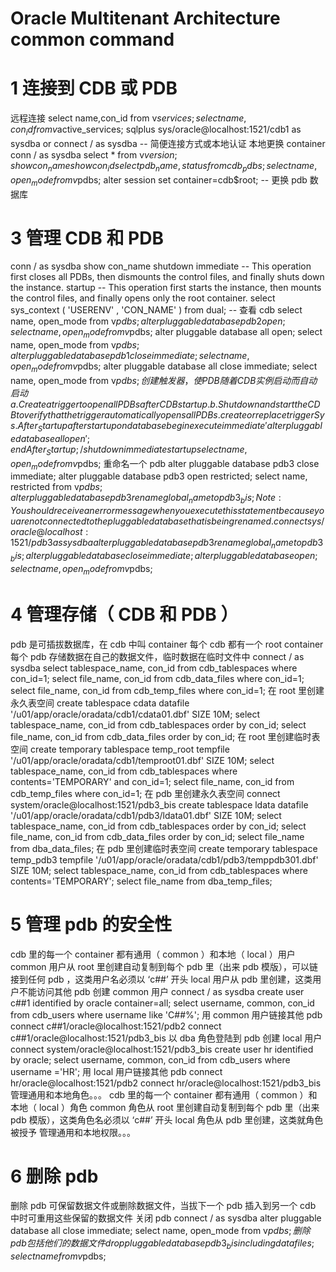 # Oracle Multitenant Architecture common command

# 1 连接到 CDB 或 PDB
远程连接
select name,con_id from v$services;
select name,con_id from v$active_services;
sqlplus sys/oracle@localhost:1521/cdb1 as sysdba or connect / as sysdba    -- 简便连接方式或本地认证
本地更换 container
conn / as sysdba
select * from v$version;
show con_name
show con_id
select pdb_name, status from cdb_pdbs;
select name, open_mode from v$pdbs;
alter session set container=cdb$root;  -- 更换 pdb 数据库
# 3 管理 CDB 和 PDB
conn / as sysdba
show con_name
shutdown immediate     -- This operation first closes all PDBs, then dismounts the control files, and finally shuts down the instance.
startup    -- This operation first starts the instance, then mounts the control files, and finally opens only the root container. 
select sys_context ( 'USERENV' , 'CON_NAME' ) from dual; -- 查看 cdb
select name, open_mode from v$pdbs;
alter pluggable database pdb2 open;
select name, open_mode from v$pdbs;
alter pluggable database all open;
select name, open_mode from v$pdbs;
alter pluggable database pdb1 close immediate;
select name, open_mode from v$pdbs;
alter pluggable database all close immediate;
select name, open_mode from v$pdbs;
创建触发器，使 PDB 随着 CDB 实例启动而自动启动
a. Create a trigger to open all PDBs after CDB startup. 
b. Shut down and start the CDB to verify that the trigger automatically opens all PDBs.
create or replace trigger Sys.After_Startup after startup on database 
begin 
   execute immediate 'alter pluggable database all open'; 
end After_Startup;
/
shutdown immediate
startup
select name, open_mode from v$pdbs;
重命名一个 pdb
alter pluggable database pdb3 close immediate;
alter pluggable database pdb3 open restricted;
select name, restricted from v$pdbs;
alter pluggable database pdb3 rename global_name to pdb3_bis;
Note: You should receive an error message when you execute this statement because you are not connected to the pluggable database that is being renamed.
connect sys/oracle@localhost:1521/pdb3 as sysdba
alter pluggable database pdb3 rename global_name to pdb3_bis;
alter pluggable database close immediate;
alter pluggable database open;
select name, open_mode from v$pdbs;
# 4 管理存储（ CDB 和 PDB ）
pdb 是可插拔数据库，在 cdb 中叫 container 
每个 cdb 都有一个 root container
每个 pdb 存储数据在自己的数据文件，临时数据在临时文件中
connect / as sysdba
select tablespace_name, con_id from cdb_tablespaces where con_id=1;
select file_name, con_id from cdb_data_files where con_id=1;
select file_name, con_id from cdb_temp_files where con_id=1;
在 root 里创建永久表空间
create tablespace cdata datafile '/u01/app/oracle/oradata/cdb1/cdata01.dbf' SIZE 10M;
select tablespace_name, con_id from cdb_tablespaces order by con_id;
select file_name, con_id from cdb_data_files order by con_id;
在 root 里创建临时表空间
create temporary tablespace temp_root tempfile '/u01/app/oracle/oradata/cdb1/temproot01.dbf' SIZE 10M;
select tablespace_name, con_id from cdb_tablespaces where contents='TEMPORARY' and con_id=1;
select file_name, con_id from cdb_temp_files where con_id=1;
在 pdb 里创建永久表空间
connect system/oracle@localhost:1521/pdb3_bis
create tablespace ldata datafile '/u01/app/oracle/oradata/cdb1/pdb3/ldata01.dbf' SIZE 10M;
select tablespace_name, con_id from cdb_tablespaces order by con_id;
select file_name, con_id from cdb_data_files order by con_id;
select file_name from dba_data_files;
在 pdb 里创建临时表空间
create temporary tablespace temp_pdb3 tempfile '/u01/app/oracle/oradata/cdb1/pdb3/temppdb301.dbf' SIZE 10M;
select tablespace_name, con_id from cdb_tablespaces where contents='TEMPORARY';
select file_name from dba_temp_files;
# 5 管理 pdb 的安全性
cdb 里的每一个 container 都有通用（ common ）和本地（ local ）用户
common 用户从 root 里创建自动复制到每个 pdb 里（出来 pdb 模版），可以链接到任何 pdb ，这类用户名必须以 ‘c##’ 开头
local 用户从 pdb 里创建，这类用户不能访问其他 pdb
创建 common 用户
connect / as sysdba
create user c##1 identified by oracle container=all;
select username, common, con_id from cdb_users where username like 'C##%';
用 common 用户链接其他 pdb
connect c##1/oracle@localhost:1521/pdb2
connect c##1/oracle@localhost:1521/pdb3_bis
以 dba 角色登陆到 pdb 创建 local 用户
connect system/oracle@localhost:1521/pdb3_bis
create user hr identified by oracle;
select username, common, con_id  from cdb_users where username ='HR';
用 local 用户链接其他 pdb
connect hr/oracle@localhost:1521/pdb2
connect hr/oracle@localhost:1521/pdb3_bis
管理通用和本地角色。。。
cdb 里的每一个 container 都有通用（ common ）和本地（ local ）角色
common 角色从 root 里创建自动复制到每个 pdb 里（出来 pdb 模版），这类角色名必须以 ‘c##’ 开头
local 角色从 pdb 里创建，这类就角色被授予
管理通用和本地权限。。。
# 6 删除 pdb
删除 pdb 可保留数据文件或删除数据文件，当拔下一个 pdb 插入到另一个 cdb 中时可重用这些保留的数据文件
关闭 pdb
connect / as sysdba
alter pluggable database all close immediate;
select name, open_mode from v$pdbs;
删除 pdb 包括他们的数据文件
drop pluggable database pdb3_bis including datafiles;
select name from v$pdbs;